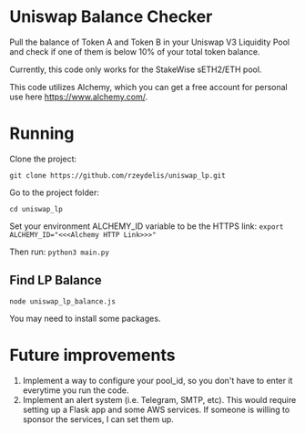 # Uniswap Balance Checker

Pull the balance of Token A and Token B in your Uniswap V3 Liquidity Pool and check if one of them is below 10% of your total token balance.

Currently, this code only works for the StakeWise sETH2/ETH pool.

This code utilizes Alchemy, which you can get a free account for personal use here https://www.alchemy.com/.

# Running

Clone the project:

`git clone https://github.com/rzeydelis/uniswap_lp.git`

Go to the project folder:

`cd uniswap_lp`

Set your environment ALCHEMY_ID variable to be the HTTPS link:
`export ALCHEMY_ID="<<<Alchemy HTTP Link>>>"`

Then run:
`python3 main.py`


## Find LP Balance

`node uniswap_lp_balance.js`

You may need to install some packages.

# Future improvements
1. Implement a way to configure your pool_id, so you don't have to enter it everytime you run the code.
2. Implement an alert system (i.e. Telegram, SMTP, etc). This would require setting up a Flask app and some AWS services. If someone is willing to sponsor the services, I can set them up.
